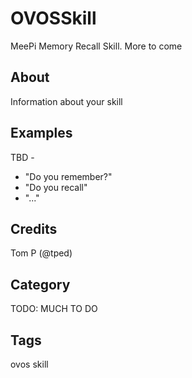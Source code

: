 # OVOSSkill

MeePi Memory Recall Skill.  More to come

## About

Information about your skill

## Examples

TBD - 
- "Do you remember?"
- "Do you recall"
- "..."

## Credits

Tom P (@tped)

## Category

TODO:  MUCH TO DO

## Tags

ovos skill
